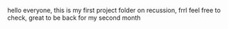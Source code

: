 hello everyone, this is my first project folder on recussion, frrl
feel free to check,
great to be back for my second month